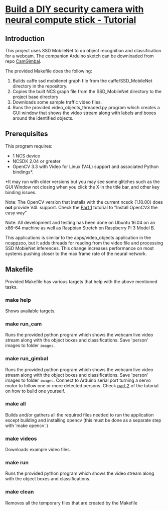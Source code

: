 # [Build a DIY security camera with neural compute stick - Tutorial](https://www.dlology.com/blog/build-a-diy-security-camera-with-neural-compute-stick-part-2/)
## Introduction
This project uses SSD MobileNet to do object recognition and classification for a webcam.
The companion Arduino sketch can be downloaded from repo [CamGimbal](https://github.com/Tony607/CamGimbal).

The provided Makefile does the following:
1. Builds caffe ssd mobilenet graph file from the caffe/SSD_MobileNet directory in the repository.
2. Copies the built NCS graph file from the SSD_MobileNet directory to the project base directory
3. Downloads some sample traffic video files.
4. Runs the provided video_objects_threaded.py program which creates a GUI window that shows the video stream along with labels and boxes around the identified objects.

## Prerequisites
This program requires:
- 1 NCS device
- NCSDK 2.04 or greater
- OpenCV 3.3 with Video for Linux (V4L) support and associated Python bindings*.

*It may run with older versions but you may see some glitches such as the GUI Window not closing when you click the X in the title bar, and other key binding issues.


Note: The OpenCV version that installs with the current ncsdk (1.10.00) does <strong>not</strong> provide V4L support. Check the [Part 1](https://www.dlology.com/blog/build-a-diy-security-camera-with-neural-compute-stick-part-1/) tutorial to "Install OpenCV3 the easy way"


Note: All development and testing has been done on Ubuntu 16.04 on an x86-64 machine as well as Raspbian Stretch on Raspberry Pi 3 Model B.


This applications is similar to the apps/video_objects application in the ncappzoo, but it adds threads for reading from the video file and processing SSD MobieNet inferences.  This change increases performance on most systems pushing closer to the  max frame rate of the neural network.

## Makefile
Provided Makefile has various targets that help with the above mentioned tasks.

### make help
Shows available targets.

### make run_cam
Runs the provided python program which shows the webcam live video stream along with the object boxes and classifications. Save 'person' images to folder `images`.

### make run_gimbal
Runs the provided python program which shows the webcam live video stream along with the object boxes and classifications. Save 'person' images to folder `images`. Connect to Arduino serial port turning a servo motor to follow one or more detected persons. Check [part 2]((https://www.dlology.com/blog/build-a-diy-security-camera-with-neural-compute-stick-part-2/)) of the tutorial on how to build one yourself.

### make all
Builds and/or gathers all the required files needed to run the application except building and installing opencv (this must be done as a separate step with 'make opencv'.)

### make videos
Downloads example video files.

### make run
Runs the provided python program which shows the video stream along with the object boxes and classifications.

### make clean
Removes all the temporary files that are created by the Makefile
